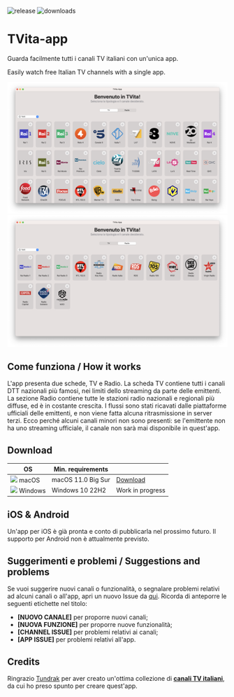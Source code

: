 ![release](https://img.shields.io/github/v/release/rgiorgiotech/TVita-app) ![downloads](https://img.shields.io/github/downloads/rgiorgiotech/TVita-app/total)
# TVita-app
Guarda facilmente tutti i canali TV italiani con un'unica app.

Easily watch free Italian TV channels with a single app.

![App screenshot](https://github.com/rgiorgiotech/TVita-app/blob/main/tvdemo.png)
![App screenshot](https://github.com/rgiorgiotech/TVita-app/blob/main/radiodemo.png)

## Come funziona / How it works
L'app presenta due schede, TV e Radio. La scheda TV contiene tutti i canali DTT nazionali più famosi, nei limiti dello streaming da parte delle emittenti. La sezione Radio contiene tutte le stazioni radio nazionali e regionali più diffuse, ed è in costante crescita.
I flussi sono stati ricavati dalle piattaforme ufficiali delle emittenti, e non viene fatta alcuna ritrasmissione in server terzi. Ecco perché alcuni canali minori non sono presenti: se l'emittente non ha uno streaming ufficiale, il canale non sarà mai disponibile in quest'app.

## Download
| OS      | Min. requirements        |             |
|---------|--------------------------|-------------|
| <img src="https://upload.wikimedia.org/wikipedia/commons/1/1b/Apple_logo_grey.svg" width="20"/> macOS   | macOS 11.0 Big Sur  | [Download](https://github.com/rgiorgiotech/TVita-app/releases/latest/download/TVita-macOS-universal-latest.dmg)    |
| <img src="https://upload.wikimedia.org/wikipedia/commons/8/87/Windows_logo_-_2021.svg" width="20"/> Windows | Windows 10 22H2     | Work in progress    |

## iOS & Android
Un'app per iOS è già pronta e conto di pubblicarla nel prossimo futuro.
Il supporto per Android non è attualmente previsto.

## Suggerimenti e problemi / Suggestions and problems
Se vuoi suggerire nuovi canali o funzionalità, o segnalare problemi relativi ad alcuni canali o all'app, apri un nuovo Issue da [qui](https://github.com/rgiorgiotech/TVita-app/issues). Ricorda di anteporre le seguenti etichette nel titolo:

- **[NUOVO CANALE]** per proporre nuovi canali;
- **[NUOVA FUNZIONE]** per proporre nuove funzionalità;
- **[CHANNEL ISSUE]** per problemi relativi ai canali;
- **[APP ISSUE]** per problemi relativi all'app.

## Credits
Ringrazio [Tundrak](https://github.com/Tundrak) per aver creato un'ottima collezione di [**canali TV italiani**](https://github.com/Tundrak/IPTV-Italia), da cui ho preso spunto per creare quest'app.
